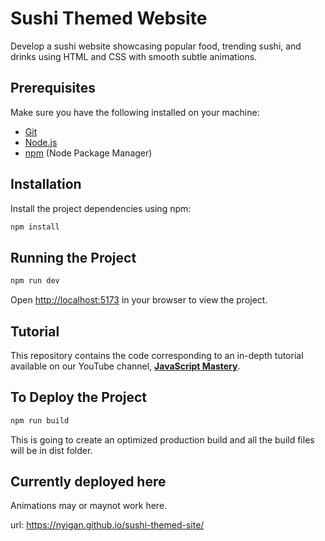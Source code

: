 # Sushi Themed Website

Develop a sushi website showcasing popular food, trending sushi, and drinks using HTML and CSS with smooth subtle animations.

## Prerequisites

Make sure you have the following installed on your machine:

- [Git](https://git-scm.com/)
- [Node.js](https://nodejs.org/en)
- [npm](https://www.npmjs.com/) (Node Package Manager)

## Installation

Install the project dependencies using npm:

```bash
npm install
```

## Running the Project

```bash
npm run dev
```

Open [http://localhost:5173](http://localhost:5173) in your browser to view the project.

## Tutorial

This repository contains the code corresponding to an in-depth
tutorial available on our YouTube channel,
<a href="https://www.youtube.com/@javascriptmastery/videos" target="_blank">
<b>JavaScript Mastery</b></a>.

## To Deploy the Project

```bash
npm run build
```

This is going to create an optimized production build and all the build files will be in dist folder.

## Currently deployed here

Animations may or maynot work here.

url: <https://nyigan.github.io/sushi-themed-site/>

